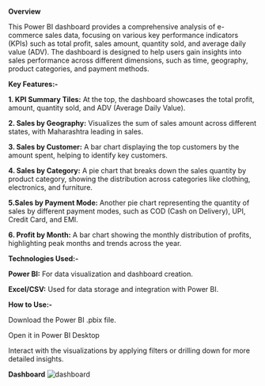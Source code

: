 **Overview**

This Power BI dashboard provides a comprehensive analysis of e-commerce sales data, focusing on various key performance indicators (KPIs) such as total profit, sales amount, quantity sold, and average daily value (ADV). The dashboard is designed to help users gain insights into sales performance across different dimensions, such as time, geography, product categories, and payment methods.

**Key Features:-**

**1. KPI Summary Tiles:** At the top, the dashboard showcases the total profit, amount, quantity sold, and ADV (Average Daily Value).

**2. Sales by Geography:** Visualizes the sum of sales amount across different states, with Maharashtra leading in sales.

**3. Sales by Customer:** A bar chart displaying the top customers by the amount spent, helping to identify key customers.

**4. Sales by Category:** A pie chart that breaks down the sales quantity by product category, showing the distribution across categories like clothing, electronics, and furniture.

**5.Sales by Payment Mode:** Another pie chart representing the quantity of sales by different payment modes, such as COD (Cash on Delivery), UPI, Credit Card, and EMI.

**6. Profit by Month:** A bar chart showing the monthly distribution of profits, highlighting peak months and trends across the year.

**Technologies Used:-**

**Power BI:** For data visualization and dashboard creation.

**Excel/CSV:** Used for data storage and integration with Power BI.

**How to Use:-**

Download the Power BI .pbix file.

Open it in Power BI Desktop

Interact with the visualizations by applying filters or drilling down for more detailed insights.

**Dashboard**
![dashboard](https://github.com/user-attachments/assets/5f556380-d1e4-4548-80cc-1a2a7a5f67a2)

